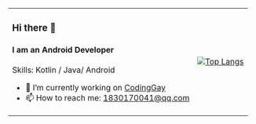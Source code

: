 <html>
    <table style="margin-left: auto; margin-right: auto;">
        <tr>
            <td>

### Hi there 👋

#### I am an Android Developer

Skills: Kotlin / Java/ Android

- 🔭 I’m currently working on [CodingGay](https://github.com/CodingGay)
- 📫 How to reach me: 1830170041@qq.com
   </td>
  <td>

[![Top Langs](https://github-readme-stats.vercel.app/api/top-langs/?username=wukaicheng)](https://github.com/anuraghazra/github-readme-stats)

</td>
</tr>
</table>

</html>
